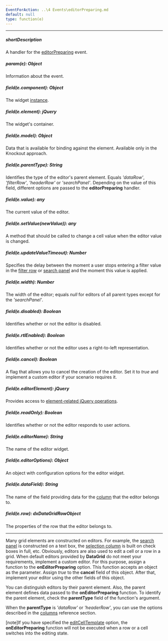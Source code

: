 ```yaml
---
EventForAction: ..\4 Events\editorPreparing.md
default: null
type: function(e)
---
```

---
##### shortDescription
A handler for the [editorPreparing](/api-reference/10%20UI%20Widgets/dxDataGrid/4%20Events/editorPreparing.md '/Documentation/ApiReference/UI_Widgets/dxDataGrid/Events/#editorPreparing') event.

##### param(e): Object
Information about the event.

##### field(e.component): Object
The widget <a href="/Documentation/16_2/ApiReference/UI_Widgets/dxDataGrid/Methods/#instance">instance</a>.

##### field(e.element): jQuery
The widget's container.

##### field(e.model): Object
Data that is available for binding against the element. Available only in the Knockout approach.

##### field(e.parentType): String
Identifies the type of the editor's parent element. Equals <i>'dataRow'</i>, <i>'filterRow'</i>, <i>'headerRow'</i> or <i>'searchPanel'</i>. Depending on the value of this field, different options are passed to the <b>editorPreparing</b> handler.

##### field(e.value): any
The current value of the editor.

##### field(e.setValue(newValue)): any
A method that should be called to change a cell value when the editor value is changed.

##### field(e.updateValueTimeout): Number
Specifies the delay between the moment a user stops entering a filter value in the <a href="/Documentation/16_2/Guide/Widgets/DataGrid/Visual_Elements/#Filter_Row">filter row</a> or <a href="/Documentation/16_2/Guide/Widgets/DataGrid/Visual_Elements/#Search_Panel">search panel</a> and the moment this value is applied.

##### field(e.width): Number
The width of the editor; equals <i>null</i> for editors of all parent types except for the <i>'searchPanel'</i>.

##### field(e.disabled): Boolean
Identifies whether or not the editor is disabled.

##### field(e.rtlEnabled): Boolean
Identifies whether or not the editor uses a right-to-left representation.

##### field(e.cancel): Boolean
A flag that allows you to cancel the creation of the editor. Set it to <i>true</i> and implement a custom editor if your scenario requires it.

##### field(e.editorElement): jQuery
Provides access to <a href="http://api.jquery.com/?s=element">element-related jQuery operations</a>.

##### field(e.readOnly): Boolean
Identifies whether or not the editor responds to user actions.

##### field(e.editorName): String
The name of the editor widget.

##### field(e.editorOptions): Object
An object with configuration options for the editor widget.

##### field(e.dataField): String
The name of the field providing data for the <a href="/Documentation/16_2/ApiReference/UI_Widgets/dxDataGrid/Configuration/columns/">column</a> that the editor belongs to.

##### field(e.row): dxDataGridRowObject
The properties of the row that the editor belongs to.

---
Many grid elements are constructed on editors. For example, the [search panel](/concepts/05%20Widgets/DataGrid/001%20Visual%20Elements/080%20Search%20Panel.md '/Documentation/Guide/Widgets/DataGrid/Visual_Elements/#Search_Panel') is constructed on a text box, the [selection column](/concepts/05%20Widgets/DataGrid/001%20Visual%20Elements/110%20Selection%20Column.md '/Documentation/Guide/Widgets/DataGrid/Visual_Elements/#Selection_Column') is built on check boxes in full, etc. Obviously, editors are also used to edit a cell or a row in a grid. When default editors provided by **DataGrid** do not meet your requirements, implement a custom editor. For this purpose, assign a function to the **onEditorPreparing** option. This function accepts an object as the parameter. Assign *true* to the **cancel** field of this object. After that, implement your editor using the other fields of this object.

You can distinguish editors by their parent element. Also, the parent element defines data passed to the **onEditorPreparing** function. To identify the parent element, check the **parentType** field of the function's argument.

When the **parentType** is *'dataRow'* or *'headerRow'*, you can use the options described in the [columns](/api-reference/10%20UI%20Widgets/dxDataGrid/1%20Configuration/columns '/Documentation/ApiReference/UI_Widgets/dxDataGrid/Configuration/columns/') reference section.

[note]If you have specified the [editCellTemplate](/api-reference/10%20UI%20Widgets/dxDataGrid/1%20Configuration/columns/editCellTemplate.md '/Documentation/ApiReference/UI_Widgets/dxDataGrid/Configuration/columns/#editCellTemplate') option, the **onEditorPreparing** function will not be executed when a row or a cell switches into the editing state.